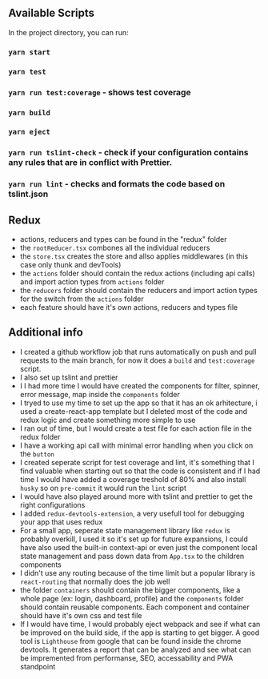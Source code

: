 ## Available Scripts

In the project directory, you can run:

### `yarn start`

### `yarn test`

### `yarn run test:coverage` - shows test coverage

### `yarn build`

### `yarn eject`

### `yarn run tslint-check` - check if your configuration contains any rules that are in conflict with Prettier.

### `yarn run lint` - checks and formats the code based on tslint.json

## Redux

 - actions, reducers and types can be found in the "redux" folder
 - the `rootReducer.tsx` combones all the individual reducers
 - the `store.tsx` creates the store and allso applies middlewares (in this case only thunk and devTools)
 - the `actions` folder should contain the redux actions (including api calls) and import action types from `actions` folder
 - the `reducers` folder should contain the reducers and import action types for the switch from the `actions` folder
 - each feature should have it's own actions, reducers and types file

## Additional info

 - I created a github workflow job that runs automatically on push and pull requests to the main branch, for now it does a `build` and `test:coverage` script.
 - I also set up tslint and prettier
 - I I had more time I would have created the components for filter, spinner, error message, map inside the `components` folder
 - I tryed to use my time to set up the app so that it has an ok arhitecture, i used a create-react-app template but I deleted most of the code and redux logic and create something more simple to use
 - I ran out of time, but I would create a test file for each action file in the redux folder
 - I have a working api call with minimal error handling when you click on the `button`
 - I created seperate script for test coverage and lint, it's something that I find valuable when starting out so that the code is consistent and if I had time I would have added a coverage treshold of 80% and also install `husky` so on `pre-commit` it would run the `lint` script
 - I would have also played around more with tslint and prettier to get the right configurations
 - I added `redux-devtools-extension`, a very usefull tool for debugging your app that uses redux
 - For a small app, seperate state management library like `redux` is probably overkill, I used it so it's set up for future expansions, I could have also used the built-in context-api or even just the component local state management and pass down data from `App.tsx` to the children components
 - I didn't use any routing because of the time limit but a popular library is `react-routing` that normally does the job well
 - the folder `containers` should contain the bigger components, like a whole page (ex: login, dashboard, profile) and the `components` folder should contain reusable components. Each component and container should have it's own css and test file
 - If I would have time, I would probably eject webpack and see if what can be improved on the build side, if the app is starting to get bigger. A good tool is `Lighthouse` from google that can be found inside the chrome devtools. It generates a report that can be analyzed and see what can be impremented from performanse, SEO, accessability and PWA standpoint
